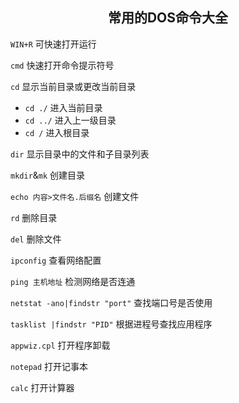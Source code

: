 ## <center>常用的DOS命令大全</center>

```WIN+R``` 可快速打开运行

```cmd``` 快速打开命令提示符号

```cd``` 显示当前目录或更改当前目录

* ```cd ./``` 进入当前目录
* ```cd ../``` 进入上一级目录
* ```cd /``` 进入根目录

```dir``` 显示目录中的文件和子目录列表

```mkdir```&```mk``` 创建目录

```echo 内容>文件名.后缀名``` 创建文件

```rd``` 删除目录

```del``` 删除文件

```ipconfig``` 查看网络配置

```ping 主机地址``` 检测网络是否连通

```netstat -ano|findstr "port"``` 查找端口号是否使用

```tasklist |findstr "PID"``` 根据进程号查找应用程序

```appwiz.cpl``` 打开程序卸载

```notepad``` 打开记事本

```calc``` 打开计算器


